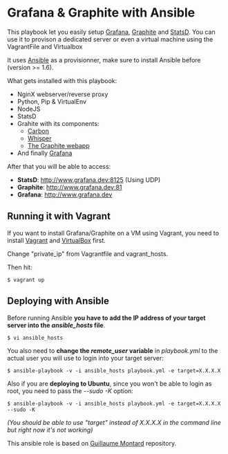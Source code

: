 # Grafana & Graphite with Ansible

This playbook let you easily setup [Grafana](http://grafana.org/), [Graphite](http://graphite.readthedocs.org/en/latest/) and [StatsD](https://github.com/etsy/statsd/).
You can use it to provison a dedicated server or even a virtual machine using the VagrantFile and Virtualbox

It uses [Ansible](http://www.ansible.com/) as a provisionner, make sure to install Ansible before (version >= 1.6).

What gets installed with this playbook:
*  NginX webserver/reverse proxy
*  Python, Pip & VirtualEnv
*  NodeJS
*  StatsD
*  Grahite with its components:
	* [Carbon](https://github.com/graphite-project/carbon)
	* [Whisper](https://github.com/graphite-project/whisper)
	* [The Graphite webapp](https://github.com/graphite-project/graphite-web)
* And finally [Grafana](http://grafana.org/)

After that you will be able to access:
- **StatsD**: http://www.grafana.dev:8125 (Using UDP)
- **Graphite**: http://www.grafana.dev:81
- **Grafana**: http://www.grafana.dev


## Running it with Vagrant

If you want to install Grafana/Graphite on a VM using Vagrant, you need to install [Vagrant](http://www.vagrantup.com/) and [VirtualBox](https://www.virtualbox.org/) first.

Change "private_ip" from Vagrantfile and vagrant_hosts.

Then hit:
```
$ vagrant up
```

## Deploying with Ansible

Before running Ansible **you have to add the IP address of your target server into the _ansible_hosts_ file**.
```
$ vi ansible_hosts
```

You also need to **change the _remote_user_ variable** in _playbook.yml_ to the actual user you will use to login into your target server:

```
$ ansible-playbook -v -i ansible_hosts playbook.yml -e target=X.X.X.X
```

Also if you are **deploying to Ubuntu**, since you won't be able to login as root, you need to pass the *--sudo -K* option:
```
$ ansible-playbook -v -i ansible_hosts playbook.yml -e target=X.X.X.X --sudo -K
```

*(You should be able to use "target" instead of X.X.X.X in the command line but right now it's not working)*

This ansible role is based on [Guillaume Montard](https://github.com/gmontard/grafana-graphite-statsd-ansible-vagrant/blob/master/LICENSE) repository.